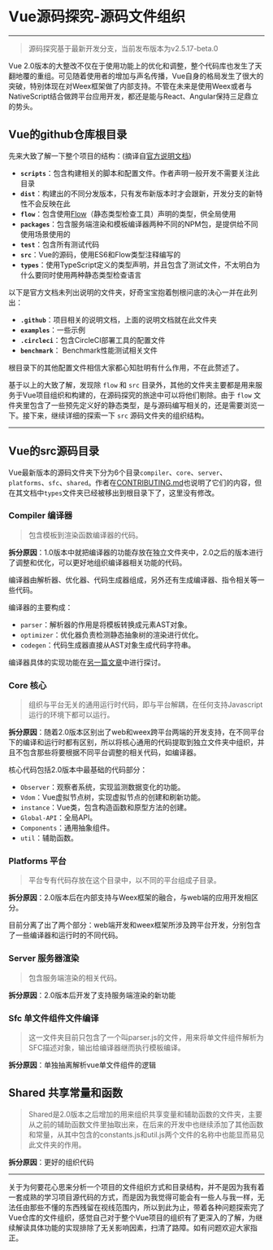 # Vue源码探究-源码文件组织
---
> 源码探究基于最新开发分支，当前发布版本为v2.5.17-beta.0

Vue 2.0版本的大整改不仅在于使用功能上的优化和调整，整个代码库也发生了天翻地覆的重组。可见随着使用者的增加与声名传播，Vue自身的格局发生了很大的突破，特别体现在对Weex框架做了内部支持。不管在未来是使用Weex或者与NativeScript结合做跨平台应用开发，都还是能与React、Angular保持三足鼎立的势头。

## Vue的github仓库根目录
先来大致了解一下整个项目的结构：(摘译自[官方说明文档](https://github.com/vuejs/vue/blob/dev/.github/CONTRIBUTING.md#project-structure))
- **`scripts`**：包含构建相关的脚本和配置文件。作者声明一般开发不需要关注此目录
- **`dist`**：构建出的不同分发版本，只有发布新版本时才会跟新，开发分支的新特性不会反映在此
- **`flow`**：包含使用[Flow](https://flow.org/)（静态类型检查工具）声明的类型，供全局使用
- **`packages`**：包含服务端渲染和模板编译器两种不同的NPM包，是提供给不同使用场景使用的
- **`test`**：包含所有测试代码
- **`src`**：Vue的源码，使用ES6和Flow类型注释编写的
- **`types`**：使用TypeScript定义的类型声明，并且包含了测试文件，不太明白为什么要同时使用两种静态类型检查语言

以下是官方文档未列出说明的文件夹，好奇宝宝抱着刨根问底的决心一并在此列出：
- **`.github`**：项目相关的说明文档，上面的说明文档就在此文件夹
- **`examples`**：一些示例
- **`.circleci`**：包含CircleCI部署工具的配置文件
- **`benchmark`**： Benchmark性能测试相关文件

根目录下的其他配置文件相信大家都心知肚明有什么作用，不在此赘述了。

基于以上的大致了解，发现除 `flow` 和 `src` 目录外，其他的文件夹主要都是用来服务于Vue项目组织和构建的，在源码探究的旅途中可以将他们剔除。由于 `flow` 文件夹里包含了一些预先定义好的静态类型，是与源码编写相关的，还是需要浏览一下。接下来，继续详细的探索一下 `src` 源码文件夹的组织结构。

---

## Vue的src源码目录
Vue最新版本的源码文件夹下分为6个目录`compiler`、`core`、`server`、`platforms`、`sfc`、`shared`。作者在[CONTRIBUTING.md](https://github.com/vuejs/vue/blob/dev/.github/CONTRIBUTING.md#project-structure)也说明了它们的内容，但在其文档中`types`文件夹已经被移出到根目录下了，这里没有修改。


### **Compiler 编译器**
> 包含模板到渲染函数编译器的代码。

**拆分原因**：1.0版本中就把编译器的功能存放在独立文件夹中，2.0之后的版本进行了调整和优化，可以更好地组织编译器相关功能的代码。

编译器由解析器、优化器、代码生成器组成，另外还有生成编译器、指令相关等一些代码。

编译器的主要构成：
- `parser`：解析器的作用是将模板转换成元素AST对象。
- `optimizer`：优化器负责检测静态抽象树的渲染进行优化。
- `codegen`：代码生成器直接从AST对象生成代码字符串。

编译器具体的实现功能在[另一篇文章]()中进行探讨。

### **Core 核心**
> 组织与平台无关的通用运行时代码，即与平台解耦，在任何支持Javascript运行的环境下都可以运行。

**拆分原因**：随着2.0版本区别出了web和weex跨平台两端的开发支持，在不同平台下的编译和运行时都有区别，所以将核心通用的代码提取到独立文件夹中组织，并且不包含那些将要根据不同平台调整的相关代码，如编译器。

核心代码包括2.0版本中最基础的代码部分：
- `Observer`：观察者系统，实现监测数据变化的功能。
- `Vdom`：Vue虚拟节点树，实现虚拟节点的创建和刷新功能。
- `instance`：Vue类，包含构造函数和原型方法的创建。
- `Global-API`：全局API。
- `Components`：通用抽象组件。
- `util`：辅助函数。

### **Platforms 平台**
> 平台专有代码存放在这个目录中，以不同的平台组成子目录。

**拆分原因**：2.0版本后在内部支持与Weex框架的融合，与web端的应用开发相区分。

目前分离了出了两个部分：web端开发和weex框架所涉及跨平台开发，分别包含了一些编译器和运行时的不同代码。


### **Server 服务器渲染**
> 包含服务端渲染的相关代码。

**拆分原因**：2.0版本后开发了支持服务端渲染的新功能


### **Sfc 单文件组件文件编译**
> 这一文件夹目前只包含了一个叫parser.js的文件，用来将单文件组件解析为SFC描述对象，输出给编译器继而执行模板编译。

**拆分原因**：单独抽离解析vue单文件组件的逻辑


## **Shared 共享常量和函数**
> Shared是2.0版本之后增加的用来组织共享变量和辅助函数的文件夹，主要从之前的辅助函数文件里抽取出来，在后来的开发中也继续添加了其他函数和常量，从其中包含的constants.js和util.js两个文件的名称中也能显而易见此文件夹的作用。

**拆分原因**：更好的组织代码

---

关于为何要花心思来分析一个项目的文件组织方式和目录结构，并不是因为我有着一套成熟的学习项目源代码的方式，而是因为我觉得可能会有一些人与我一样，无法任由那些不懂的东西残留在视线范围内，所以到此为止，带着各种问题探索完了Vue仓库的文件组织，感觉自己对于整个Vue项目的组织有了更深入的了解，为继续解读具体功能的实现排除了无关影响因素，扫清了路障。如有问题欢迎大家指正。
